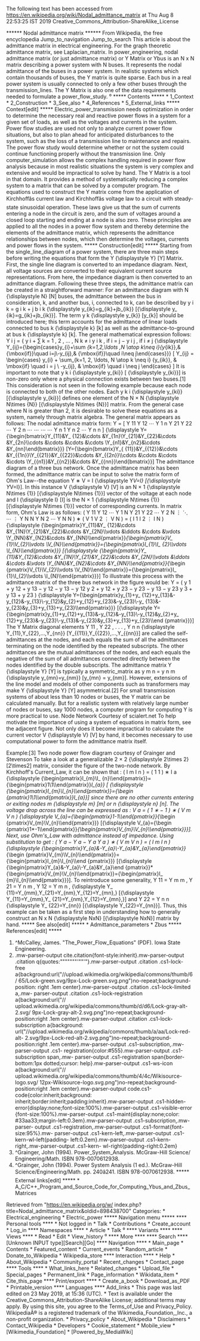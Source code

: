 The following text has been accessed from https://en.wikipedia.org/wiki/Nodal_admittance_matrix at Thu Aug 8 22:53:25 IST 2019
Creative_Commons_Attribution-ShareAlike_License




















****** Nodal admittance matrix ******
From Wikipedia, the free encyclopedia
Jump_to_navigation Jump_to_search
This article is about the admittance matrix in electrical engineering. For the
graph theoretic admittance matrix, see Laplacian_matrix.
In power_engineering, nodal admittance matrix (or just admittance matrix) or Y
Matrix or Ybus is an N x N matrix describing a power system with N buses. It
represents the nodal admittance of the buses in a power system. In realistic
systems which contain thousands of buses, the Y matrix is quite sparse. Each
bus in a real power system is usually connected to only a few other buses
through the transmission_lines. The Y Matrix is also one of the data
requirements needed to formulate a power_flow_study.
⁰
***** Contents *****
    * 1_Context
    * 2_Construction
    * 3_See_also
    * 4_References
    * 5_External_links
***** Context[edit] *****
Electric_power_transmission needs optimization in order to determine the
necessary real and reactive power flows in a system for a given set of loads,
as well as the voltages and currents in the system. Power flow studies are used
not only to analyze current power flow situations, but also to plan ahead for
anticipated disturbances to the system, such as the loss of a transmission line
to maintenance and repairs. The power flow study would determine whether or not
the system could continue functioning properly without the transmission line.
Only computer_simulation allows the complex handling required in power flow
analysis because in most realistic situations the system is very complex and
extensive and would be impractical to solve by hand. The Y Matrix is a tool in
that domain. It provides a method of systematically reducing a complex system
to a matrix that can be solved by a computer program. The equations used to
construct the Y matrix come from the application of Kirchhoffâs current law
and Kirchhoffâs voltage law to a circuit with steady-state sinusoidal
operation. These laws give us that the sum of currents entering a node in the
circuit is zero, and the sum of voltages around a closed loop starting and
ending at a node is also zero. These principles are applied to all the nodes in
a power flow system and thereby determine the elements of the admittance
matrix, which represents the admittance relationships between nodes, which then
determine the voltages, currents and power flows in the system.
***** Construction[edit] *****
Starting from the single_line_diagram of a power system, there are three main
steps before writing the equations that form the     Y   {\displaystyle Y}  [Y]
Matrix. First, the single line diagram is converted to an impedance diagram.
Next, all voltage sources are converted to their equivalent current source
representations. From here, the impedance diagram is then converted to an
admittance diagram. Following these three steps, the admittance matrix can be
created in a straightforward manner: For an admittance diagram with     N
{\displaystyle N}  [N] buses, the admittance between the bus in consideration,
k, and another bus, i, connected to k, can be described by      y  i k   =  g
i k   + j  b  i k     {\displaystyle y_{ik}=g_{ik}+jb_{ik}}  [{\displaystyle y_
{ik}=g_{ik}+jb_{ik}}]. The term      y  k     {\displaystyle y_{k}}  [y_{k}]
should be introduced here; this term accounts for the admittance of linear
loads connected to bus     k   {\displaystyle k}  [k] as well as the
admittance-to-ground at bus     k   {\displaystyle k}  [k]. The general
mathematical expression follows:
          Y  i j   =   {     y  i   +  &#x2211;    k = 1 , 2 , &#x2026; , N   k
      &#x2260; i       y  i k    ,     if    i = j     &#x2212;  y  i j   ,
      if    i &#x2260; j         {\displaystyle Y_{ij}={\begin{cases}y_{i}+\sum
      _{k=1,2,\ldots ,N \atop k\neq i}{y_{ik}},&{\mbox{if}}\quad i=j\\-y_{ij},&
      {\mbox{if}}\quad i\neq j\end{cases}}}  [
      Y_{ij} = \begin{cases}
        y_{i} + \sum_{k=1, 2, \ldots, N \atop k \neq i} {y_{ik}}, & \mbox{if}
      \quad i = j \\
        -y_{ij},  & \mbox{if} \quad i \neq j
      \end{cases}
      ]
It is important to note that      y  k i     {\displaystyle y_{ki}}  [
{\displaystyle y_{ki}}] is non-zero only where a physical connection exists
between two buses.[1] This consideration is not seen in the following example
because each node is connected to both of the other nodes. Each      y  k i
{\displaystyle y_{ki}}  [{\displaystyle y_{ki}}] defines one element of the
N &#x00D7;  N    {\displaystyle N\times {N}}  [{\displaystyle N\times {N}}]
matrix. From the general case where N is greater than 2, it is desirable to
solve these equations as a system, namely through matrix algebra. The general
matrix appears as follows: The nodal admittance matrix form:     Y =   [     Y
11      Y  12     &#x22EF;    Y  1 n        Y  21      Y  22     &#x22EF;    Y
2 n       &#x22EF;   &#x22EF;   &#x22EF;   &#x22EF;      Y  n 1      Y  n 2
&#x22EF;    Y  n n      ]     {\displaystyle Y={\begin{bmatrix}Y_{11}&Y_
{12}&\cdots &Y_{1n}\\Y_{21}&Y_{22}&\cdots &Y_{2n}\\\cdots &\cdots &\cdots
&\cdots \\Y_{n1}&Y_{n2}&\cdots &Y_{nn}\end{bmatrix}}}  [Y={\begin{bmatrix}Y_{
{11}}&Y_{{12}}&\cdots &Y_{{1n}}\\Y_{{21}}&Y_{{22}}&\cdots &Y_{{2n}}\\\cdots
&\cdots &\cdots &\cdots \\Y_{{n1}}&Y_{{n2}}&\cdots &Y_{{nn}}\end{bmatrix}}]
The admittance diagram of a three bus network.
Once the admittance matrix has been formed, the admittance matrix can be input
to solve the matrix form of Ohm's Law--the equation     Y &#x2217; V = I
{\displaystyle Y*V=I}  [{\displaystyle Y*V=I}]. In this instance     V
{\displaystyle V}  [V] is an     N &#x00D7;  1    {\displaystyle N\times {1}}
[{\displaystyle N\times {1}}] vector of the voltage at each node and     I
{\displaystyle I}  [I] is the     N &#x00D7;  1    {\displaystyle N\times {1}}
[{\displaystyle N\times {1}}] vector of corresponding currents. In matrix form,
Ohm's Law is as follows:
           (     Y  11      Y  12     &#x22EF;    Y  1 N        Y  21      Y
      22     &#x22EF;    Y  2 N       &#x22EE;   &#x22F1;   &#x22EF;   &#x22EE;
      Y  N N      Y  N 2     &#x22EF;    Y  N N      )   &#x2217;   (     V  1
      V  2       &#x22EE;      V  N      )   =   (     I  1        I  2
      &#x22EE;      I  N      )     {\displaystyle {\begin{pmatrix}Y_{11}&Y_
      {12}&\cdots &Y_{1N}\\Y_{21}&Y_{22}&\cdots &Y_{2N}\\\vdots &\ddots &\cdots
      &\vdots \\Y_{NN}&Y_{N2}&\cdots &Y_{NN}\\\end{pmatrix}}*{\begin{pmatrix}V_
      {1}\\V_{2}\\\vdots \\V_{N}\\\end{pmatrix}}={\begin{pmatrix}I_{1}\\I_
      {2}\\\vdots \\I_{N}\\\end{pmatrix}}}  [{\displaystyle {\begin{pmatrix}Y_
      {11}&Y_{12}&\cdots &Y_{1N}\\Y_{21}&Y_{22}&\cdots &Y_{2N}\\\vdots &\ddots
      &\cdots &\vdots \\Y_{NN}&Y_{N2}&\cdots &Y_{NN}\\\end{pmatrix}}*{\begin
      {pmatrix}V_{1}\\V_{2}\\\vdots \\V_{N}\\\end{pmatrix}}={\begin{pmatrix}I_
      {1}\\I_{2}\\\vdots \\I_{N}\\\end{pmatrix}}}]
To illustrate this process with the admittance matrix of the three bus network
in the figure would be:
         Y =   (     y  1   +  y  12   +  y  13     &#x2212;  y  12
      &#x2212;  y  13       &#x2212;  y  12      y  2   +  y  12   +  y  23
      &#x2212;  y  23       &#x2212;  y  13     &#x2212;  y  23      y  3   +
      y  13   +  y  23      )     {\displaystyle Y={\begin{pmatrix}y_{1}+y_
      {12}+y_{13}&-y_{12}&-y_{13}\\-y_{12}&y_{2}+y_{12}+y_{23}&-y_{23}\\-y_
      {13}&-y_{23}&y_{3}+y_{13}+y_{23}\\\end{pmatrix}}}  [{\displaystyle Y=
      {\begin{pmatrix}y_{1}+y_{12}+y_{13}&-y_{12}&-y_{13}\\-y_{12}&y_{2}+y_
      {12}+y_{23}&-y_{23}\\-y_{13}&-y_{23}&y_{3}+y_{13}+y_{23}\\\end
      {pmatrix}}}]
The Y Matrix diagonal elements      Y  11   ,  Y  22   , . . . ,  Y  n n
{\displaystyle Y_{11},Y_{22},...,Y_{nn}}  [Y_{{11}},Y_{{22}},...,Y_{{nn}}] are
called the self-admittances at the nodes, and each equals the sum of all the
admittances terminating on the node identified by the repeated subscripts. The
other admittances are the mutual admittances of the nodes, and each equals the
negative of the sum of all admittances connected directly between the nodes
identified by the double subscripts. The admittance matrix     Y
{\displaystyle Y}  [Y] is typically a symmetric_matrix as      y  m n   =  y  n
m     {\displaystyle y_{mn}=y_{nm}}  [y_{mn} = y_{nm}]. However, extensions of
the line model and models of other components such as transformers may make
Y   {\displaystyle Y}  [Y] asymmetrical.[2]
For small transmission systems of about less than 10 nodes or buses, the Y
matrix can be calculated manually. But for a realistic system with relatively
large number of nodes or buses, say 1000 nodes, a computer program for
computing Y is more practical to use.
Node Network Courtesy of scialert.net
To help motivate the importance of using a system of equations in matrix form,
see the adjacent figure. Not only does it become impractical to calculate the
current vector     V   {\displaystyle V}  [V] by hand, it becomes necessary to
use computational power to form the admittance matrix itself.

Example:[3]
Two node power flow diagram courtesy of Grainger and Stevenson
To take a look at a generalizable     2 &#x00D7; 2   {\displaystyle 2\times 2}
[2\times2] matrix, consider the figure of the two-node network. By Kirchhoff's
Current_Law, it can be shown that :      (     I  m        I  n      )   =
(    1     1    )   &#x2217;  I  a     {\displaystyle {\begin{pmatrix}I_{m}\\I_
{n}\\\end{pmatrix}}={\begin{pmatrix}1\\1\\\end{pmatrix}}*I_{a}}  [
{\displaystyle {\begin{pmatrix}I_{m}\\I_{n}\\\end{pmatrix}}={\begin
{pmatrix}1\\1\\\end{pmatrix}}*I_{a}}] since there are no other currents
entering or exiting nodes     m   {\displaystyle m}  [m] or     n
{\displaystyle n}  [n]. The voltage drop across the line can be expressed as :
V  a   =   (    1 &#x2217; &#x2212; 1    )   &#x2217;   (     V  m        V  n
)     {\displaystyle V_{a}={\begin{pmatrix}1*-1\\\end{pmatrix}}*{\begin
{pmatrix}V_{m}\\V_{n}\\\end{pmatrix}}}  [{\displaystyle V_{a}={\begin
{pmatrix}1*-1\\\end{pmatrix}}*{\begin{pmatrix}V_{m}\\V_{n}\\\end{pmatrix}}}].
Next, use Ohm's_Law with admittance instead of impedance. Using substitution to
get :      (     Y  a     &#x2212;  Y  a       &#x2212;  Y  a      Y  a      )
&#x2217;   (     V  m        V  n      )   =   (     I  m        I  n      )
{\displaystyle {\begin{pmatrix}Y_{a}&-Y_{a}\\-Y_{a}&Y_{a}\end{pmatrix}}*{\begin
{pmatrix}V_{m}\\V_{n}\\\end{pmatrix}}={\begin{pmatrix}I_{m}\\I_{n}\\\end
{pmatrix}}}  [{\displaystyle {\begin{pmatrix}Y_{a}&-Y_{a}\\-Y_{a}&Y_{a}\end
{pmatrix}}*{\begin{pmatrix}V_{m}\\V_{n}\\\end{pmatrix}}={\begin{pmatrix}I_
{m}\\I_{n}\\\end{pmatrix}}}]. To reintroduce some generality,      Y  11   =  Y
m m   ,  Y  21   =  Y  n m   ,  Y  12   =  Y  m n   ,   {\displaystyle Y_
{11}=Y_{mm},Y_{21}=Y_{nm},Y_{12}=Y_{mn},}  [{\displaystyle Y_{11}=Y_{mm},Y_
{21}=Y_{nm},Y_{12}=Y_{mn},}] and      Y  22   =  Y  n n     {\displaystyle Y_
{22}=Y_{nn}}  [{\displaystyle Y_{22}=Y_{nn}}]. Thus, this example can be taken
as a first step in understanding how to generally construct an     N x N
{\displaystyle NxN}  [{\displaystyle NxN}] matrix by hand.
***** See also[edit] *****
    * Admittance_parameters
    * Zbus
***** References[edit] *****
   1. ^McCalley, James. "The_Power_Flow_Equations" (PDF). Iowa State
      Engineering.
   2. .mw-parser-output cite.citation{font-style:inherit}.mw-parser-output
      .citation q{quotes:"\"""\"""'""'"}.mw-parser-output .citation .cs1-lock-
      free a{background:url("//upload.wikimedia.org/wikipedia/commons/thumb/6/
      65/Lock-green.svg/9px-Lock-green.svg.png")no-repeat;background-position:
      right .1em center}.mw-parser-output .citation .cs1-lock-limited a,.mw-
      parser-output .citation .cs1-lock-registration a{background:url("//
      upload.wikimedia.org/wikipedia/commons/thumb/d/d6/Lock-gray-alt-2.svg/
      9px-Lock-gray-alt-2.svg.png")no-repeat;background-position:right .1em
      center}.mw-parser-output .citation .cs1-lock-subscription a{background:
      url("//upload.wikimedia.org/wikipedia/commons/thumb/a/aa/Lock-red-alt-
      2.svg/9px-Lock-red-alt-2.svg.png")no-repeat;background-position:right
      .1em center}.mw-parser-output .cs1-subscription,.mw-parser-output .cs1-
      registration{color:#555}.mw-parser-output .cs1-subscription span,.mw-
      parser-output .cs1-registration span{border-bottom:1px dotted;cursor:
      help}.mw-parser-output .cs1-ws-icon a{background:url("//
      upload.wikimedia.org/wikipedia/commons/thumb/4/4c/Wikisource-logo.svg/
      12px-Wikisource-logo.svg.png")no-repeat;background-position:right .1em
      center}.mw-parser-output code.cs1-code{color:inherit;background:
      inherit;border:inherit;padding:inherit}.mw-parser-output .cs1-hidden-
      error{display:none;font-size:100%}.mw-parser-output .cs1-visible-error
      {font-size:100%}.mw-parser-output .cs1-maint{display:none;color:
      #33aa33;margin-left:0.3em}.mw-parser-output .cs1-subscription,.mw-parser-
      output .cs1-registration,.mw-parser-output .cs1-format{font-size:95%}.mw-
      parser-output .cs1-kern-left,.mw-parser-output .cs1-kern-wl-left{padding-
      left:0.2em}.mw-parser-output .cs1-kern-right,.mw-parser-output .cs1-kern-
      wl-right{padding-right:0.2em}
   3. ^Grainger, John (1994). Power_System_Analysis. McGraw-Hill Science/
      Engineering/Math. ISBN 978-0070612938.
   4. ^Grainger, John (1994). Power System Analysis (1 ed.). McGraw-Hill
      Science/Engineering/Math. pp. 240â241. ISBN 978-0070612938.
***** External links[edit] *****
    * A_C/C++_Program_and_Source_Code_for_Computing_Ybus_and_Zbus_Matrices

Retrieved from "https://en.wikipedia.org/w/
index.php?title=Nodal_admittance_matrix&oldid=898438700"
Categories:
    * Electrical_engineering
    * Electric_power
***** Navigation menu *****
**** Personal tools ****
    * Not logged in
    * Talk
    * Contributions
    * Create_account
    * Log_in
**** Namespaces ****
    * Article
    * Talk
⁰
**** Variants ****
**** Views ****
    * Read
    * Edit
    * View_history
⁰
**** More ****
**** Search ****
[Unknown INPUT type][Search][Go]
**** Navigation ****
    * Main_page
    * Contents
    * Featured_content
    * Current_events
    * Random_article
    * Donate_to_Wikipedia
    * Wikipedia_store
**** Interaction ****
    * Help
    * About_Wikipedia
    * Community_portal
    * Recent_changes
    * Contact_page
**** Tools ****
    * What_links_here
    * Related_changes
    * Upload_file
    * Special_pages
    * Permanent_link
    * Page_information
    * Wikidata_item
    * Cite_this_page
**** Print/export ****
    * Create_a_book
    * Download_as_PDF
    * Printable_version
**** Languages ****
Add_links
    * This page was last edited on 23 May 2019, at 15:36 (UTC).
    * Text is available under the Creative_Commons_Attribution-ShareAlike
      License; additional terms may apply. By using this site, you agree to the
      Terms_of_Use and Privacy_Policy. WikipediaÂ® is a registered trademark of
      the Wikimedia_Foundation,_Inc., a non-profit organization.
    * Privacy_policy
    * About_Wikipedia
    * Disclaimers
    * Contact_Wikipedia
    * Developers
    * Cookie_statement
    * Mobile_view
    * [Wikimedia_Foundation]
    * [Powered_by_MediaWiki]
